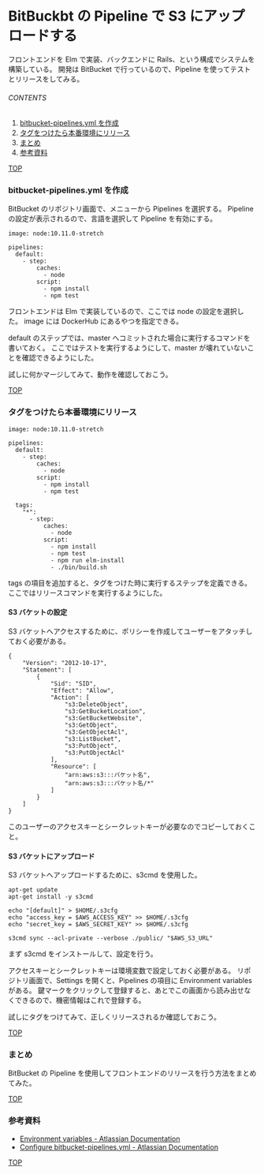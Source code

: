 # BitBuckbt の Pipeline で S3 にアップロードする
<a id="top"></a>

フロントエンドを Elm で実装、バックエンドに Rails、という構成でシステムを構築している。
開発は BitBucket で行っているので、Pipeline を使ってテストとリリースをしてみる。


###### CONTENTS

1. [bitbucket-pipelines.yml を作成](#create-config)
1. [タグをつけたら本番環境にリリース](#release-by-tagged-build)
1. [まとめ](#postscript)
1. [参考資料](#reference)


[TOP](#top)
<a id="create-config"></a>
### bitbucket-pipelines.yml を作成

BitBucket のリポジトリ画面で、メニューから Pipelines を選択する。
Pipeline の設定が表示されるので、言語を選択して Pipeline を有効にする。

```
image: node:10.11.0-stretch

pipelines:
  default:
    - step:
        caches:
          - node
        script:
          - npm install
          - npm test
```

フロントエンドは Elm で実装しているので、ここでは node の設定を選択した。
image には DockerHub にあるやつを指定できる。

default のステップでは、master へコミットされた場合に実行するコマンドを書いておく。
ここではテストを実行するようにして、master が壊れていないことを確認できるようにした。

試しに何かマージしてみて、動作を確認しておこう。


[TOP](#top)
<a id="release-by-tagged-build"></a>
### タグをつけたら本番環境にリリース

```
image: node:10.11.0-stretch

pipelines:
  default:
    - step:
        caches:
          - node
        script:
          - npm install
          - npm test

  tags:
    "*":
      - step:
          caches:
            - node
          script:
            - npm install
            - npm test
            - npm run elm-install
            - ./bin/build.sh
```

tags の項目を追加すると、タグをつけた時に実行するステップを定義できる。
ここではリリースコマンドを実行するようにした。

#### S3 バケットの設定

S3 バケットへアクセスするために、ポリシーを作成してユーザーをアタッチしておく必要がある。

```
{
    "Version": "2012-10-17",
    "Statement": [
        {
            "Sid": "SID",
            "Effect": "Allow",
            "Action": [
                "s3:DeleteObject",
                "s3:GetBucketLocation",
                "s3:GetBucketWebsite",
                "s3:GetObject",
                "s3:GetObjectAcl",
                "s3:ListBucket",
                "s3:PutObject",
                "s3:PutObjectAcl"
            ],
            "Resource": [
                "arn:aws:s3:::バケット名",
                "arn:aws:s3:::バケット名/*"
            ]
        }
    ]
}
```

このユーザーのアクセスキーとシークレットキーが必要なのでコピーしておくこと。

#### S3 バケットにアップロード

S3 バケットへアップロードするために、s3cmd を使用した。

```
apt-get update
apt-get install -y s3cmd

echo "[default]" > $HOME/.s3cfg
echo "access_key = $AWS_ACCESS_KEY" >> $HOME/.s3cfg
echo "secret_key = $AWS_SECRET_KEY" >> $HOME/.s3cfg

s3cmd sync --acl-private --verbose ./public/ "$AWS_S3_URL"
```

まず s3cmd をインストールして、設定を行う。

アクセスキーとシークレットキーは環境変数で設定しておく必要がある。
リポジトリ画面で、Settings を開くと、Pipelines の項目に Environment variables がある。
鍵マークをクリックして登録すると、あとでこの画面から読み出せなくできるので、機密情報はこれで登録する。

試しにタグをつけてみて、正しくリリースされるか確認しておこう。


[TOP](#top)
<a id="postscript"></a>
### まとめ

BitBucket の Pipeline を使用してフロントエンドのリリースを行う方法をまとめてみた。


[TOP](#top)
<a id="reference"></a>
### 参考資料

- [Environment variables - Atlassian Documentation](https://confluence.atlassian.com/bitbucket/environment-variables-794502608.html)
- [Configure bitbucket-pipelines.yml - Atlassian Documentation](https://confluence.atlassian.com/bitbucket/configure-bitbucket-pipelines-yml-792298910.html#Configurebitbucket-pipelines.yml-ci_tagstags)


[TOP](#top)

